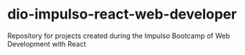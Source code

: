 # dio-impulso-react-web-developer
Repository for projects created during the Impulso Bootcamp of Web Development with React
